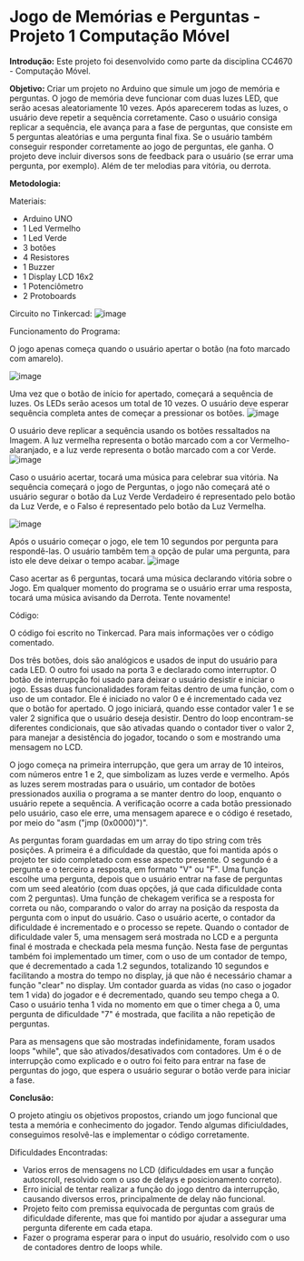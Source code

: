 # Jogo de Memórias e Perguntas - Projeto 1 Computação Móvel
**Introdução:**
Este projeto foi desenvolvido como parte da disciplina CC4670 - Computação Móvel. 

**Objetivo:**
Criar um projeto no Arduino que simule um jogo de memória e perguntas. O jogo de memória deve funcionar com duas luzes LED, que serão acesas aleatoriamente 10 vezes. Após aparecerem todas as luzes, o usuário deve repetir a sequência corretamente.
Caso o usuário consiga replicar a sequência, ele avança para a fase de perguntas, que consiste em 5 perguntas aleatórias e uma pergunta final fixa. Se o usuário também conseguir responder corretamente ao jogo de perguntas, ele ganha. O projeto deve incluir diversos sons de feedback para o usuário (se errar uma pergunta, por exemplo). Além de ter melodias para vitória, ou derrota.

**Metodologia:**

Materiais:
-  Arduino UNO
-  1 Led Vermelho
-  1 Led Verde
-  3 botões
-  4 Resistores
-  1 Buzzer
-  1 Display LCD 16x2
-  1 Potenciômetro
-  2 Protoboards

Circuito no Tinkercad:
![image](https://github.com/user-attachments/assets/9697e375-2ff2-4493-8353-b050ed69bfe6)

Funcionamento do Programa:

O jogo apenas começa quando o usuário apertar o botão (na foto marcado com amarelo).

![image](https://github.com/user-attachments/assets/b8c6c3f4-df9f-4d3f-bc66-988cf3fc8a14) 


Uma vez que o botão de início for apertado, começará a sequência de luzes. Os LEDs serão acesos um total de 10 vezes. O usuário deve esperar sequência completa antes de começar a pressionar os botões.
![image](https://github.com/user-attachments/assets/ec2424f8-29e2-40ed-80aa-b2f4cbcf6a89)

O usuário deve replicar a sequência usando os botões ressaltados na Imagem. A luz vermelha representa o botão marcado com a cor Vermelho-alaranjado, e a luz verde representa o botão marcado com a cor Verde.
![image](https://github.com/user-attachments/assets/b739bb09-64c6-4dfe-a481-a95611532275)




Caso o usuário acertar, tocará uma música para celebrar sua vitória. Na sequência começará o jogo de Perguntas, o jogo não começará até o usuário segurar o botão da Luz Verde
Verdadeiro é representado pelo botão da Luz Verde, e o Falso é representado pelo botão da Luz Vermelha.

![image](https://github.com/user-attachments/assets/665fcb23-bcce-4408-b6b1-b1082d91e1fd)


Após o usuário começar o jogo, ele tem 10 segundos por pergunta para respondê-las. O usuário tambêm tem a opção de pular uma pergunta, para isto ele deve deixar o tempo acabar.
![image](https://github.com/user-attachments/assets/987dd165-44cf-4e14-a294-52279f824888)



Caso acertar as 6 perguntas, tocará uma música declarando vitória sobre o Jogo.
Em qualquer momento do programa se o usuário errar uma resposta, tocará uma música avisando da Derrota. Tente novamente!


Código:

O código foi escrito no Tinkercad. Para mais informações ver o código comentado.

Dos três botões, dois são analógicos e usados de input do usuário para cada LED. O outro foi usado na porta 3 e declarado como interruptor. O botão de interrupção foi usado para deixar o usuário desistir e iniciar o jogo. Essas duas funcionalidades foram feitas dentro de uma função, com o uso de um contador. Ele é iniciado no valor 0 e é incrementado cada vez que o botão for apertado. O jogo iniciará, quando esse contador valer 1 e se valer 2 significa que o usuário deseja desistir.  Dentro do loop encontram-se diferentes condicionais, que são ativadas quando o contador tiver o valor 2, para manejar a desistência do jogador, tocando o som e mostrando uma mensagem no LCD. 

O jogo começa na primeira interrupção, que gera um array de 10 inteiros, com números entre 1 e 2, que simbolizam as luzes verde e vermelho. Após as luzes serem mostradas para o usuário, um contador de botões pressionados auxilia o programa a se manter dentro do loop, enquanto o usuário repete a sequência. A verificação ocorre a cada botão pressionado pelo usuário, caso ele erre, uma mensagem aparece e o código é resetado, por meio do "asm ("jmp (0x0000)")".

As perguntas foram guardadas em um array do tipo string com três posições. A primeira é a dificuldade da questão, que foi mantida após o projeto ter sido completado com esse aspecto presente. O segundo é a pergunta e o terceiro a resposta, em formato "V" ou "F". Uma função escolhe uma pergunta, depois que o  usuário entrar na fase de perguntas com um seed aleatório (com duas opções, já que cada dificuldade conta com 2 perguntas). Uma função de chekagem verifica se a resposta for correta ou não, comparando o valor do array na posição da resposta da pergunta com o input do usuário. Caso o usuário acerte, o contador da dificuldade é incrementado e o processo se repete. Quando o contador de dificuldade valer 5, uma mensagem será mostrada no LCD e a pergunta final é mostrada e checkada pela mesma função. Nesta fase de perguntas também foi implementado um timer, com o uso de um contador de tempo, que é decrementado a cada 1.2 segundos, totalizando 10 segundos e facilitando a mostra do tempo no display, já que não é necessário chamar a função "clear"
no display. Um contador guarda as vidas (no caso o jogador tem 1 vida) do jogador e é decrementado, quando seu tempo chega a 0. Caso o usuário tenha 1 vida no momento em que o timer chega a 0, uma pergunta de dificuldade "7" é mostrada, que facilita a não repetição de perguntas.  

Para as mensagens que são mostradas indefinidamente, foram usados loops "while", que são ativados/desativados com contadores. Um é o de interrupção como explicado e o outro foi feito para entrar na fase de perguntas do jogo, que espera o usuário segurar o botão verde para iniciar a fase.


**Conclusão:**

O projeto atingiu os objetivos propostos, criando um jogo funcional que testa a memória e conhecimento do jogador. Tendo algumas dificiuldades, conseguimos resolvê-las e implementar o código corretamente.

Dificuldades Encontradas:

- Varios erros de mensagens no LCD (dificuldades em usar a função autoscroll, resolvido com o uso de delays e posicionamento correto).
- Erro inicial de tentar realizar a função do jogo dentro da interrupção, causando diversos erros, principalmente de delay não funcional.
- Projeto feito com premissa equivocada de perguntas com graús de dificuldade diferente, mas que foi mantido por ajudar a assegurar uma pergunta diferente em cada etapa.
- Fazer o programa esperar para o input do usuário, resolvido com o uso de contadores dentro de loops while.
